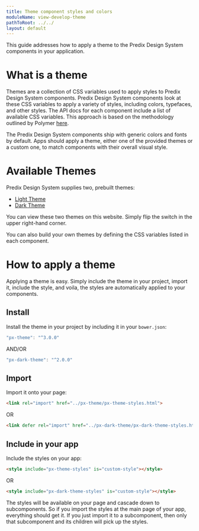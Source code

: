 ```yaml
---
title: Theme component styles and colors
moduleName: view-develop-theme
pathToRoot: ../../
layout: default
---
```


This guide addresses how to apply a theme to the Predix Design System components in your application.

# What is a theme

Themes are a collection of CSS variables used to apply styles to Predix Design System components. Predix Design System components look at these CSS variables to apply a variety of styles, including colors, typefaces, and other styles. The API docs for each component include a list of available CSS variables. This approach is based on the methodology outlined by Polymer [here](https://www.polymer-project.org/1.0/docs/devguide/styling.html#xscope-styling).

The Predix Design System components ship with generic colors and fonts by default. Apps should apply a theme, either one of the provided themes or a custom one, to match components with their overall visual style.

<div class="halves guidelines">
  <catalog-picture title="chart-unthemed" img-src="../../img/guidelines/dev/migrate_theme/chart-unthemed" caption="Example of a chart unthemed">
  </catalog-picture>
  <catalog-picture title="chart-themed" img-src="../../img/guidelines/dev/migrate_theme/chart-themed" caption="Example of a chart with theming applied">
  </catalog-picture>
</div>
<div class="halves guidelines">
  <catalog-picture title="slider-unthemed" img-src="../../img/guidelines/dev/migrate_theme/slider-unthemed" caption="Example of slider unthemed">
  </catalog-picture>
  <catalog-picture title="slider-themed" img-src="../../img/guidelines/dev/migrate_theme/slider-themed" caption="Example of slider with theming applied">
  </catalog-picture>
</div>

# Available Themes

Predix Design System supplies two, prebuilt themes:

* [Light Theme](https://github.com/PredixDev/px-theme)
* [Dark Theme](https://github.com/PredixDev/px-theme)

You can view these two themes on this website. Simply flip the switch in the upper right-hand corner.

You can also build your own themes by defining the CSS variables listed in each component.

# How to apply a theme

Applying a theme is easy. Simply include the theme in your project, import it, include the style, and voila, the styles are automatically applied to your components.

## Install

Install the theme in your project by including it in your `bower.json`:

``` js
"px-theme": "^3.0.0"
```

AND/OR

``` js
"px-dark-theme": "^2.0.0"
```

## Import

Import it onto your page:

```html
<link rel="import" href="../px-theme/px-theme-styles.html">
```

OR

```html
<link defer rel="import" href="../px-dark-theme/px-dark-theme-styles.html">
```

## Include in your app

Include the styles on your app:

```html
<style include="px-theme-styles" is="custom-style"></style>
```

OR

```html
<style include="px-dark-theme-styles" is="custom-style"></style>
```

The styles will be available on your page and cascade down to subcomponents. So if you import the styles at the main page of your app, everything should get it. If you just import it to a subcomponent, then only that subcomponent and its children will pick up the styles.
